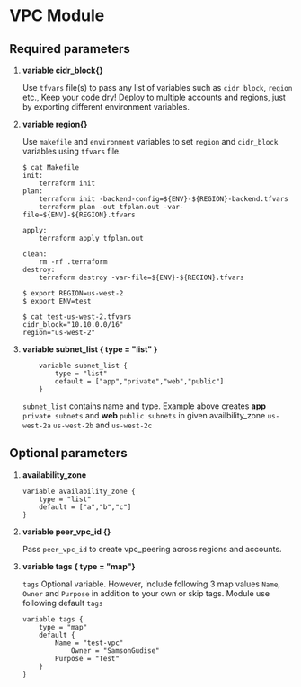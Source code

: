 # VPC Module

## Required parameters

1. **variable cidr_block{}**

   
   Use `tfvars` file(s) to pass any list of variables such as `cidr_block`, `region` etc., Keep your code dry! Deploy to multiple accounts and regions, just by exporting different environment variables.

1. **variable region{}**

    Use `makefile` and `environment` variables to set `region` and `cidr_block` variables using `tfvars` file. 
    ```
    $ cat Makefile
    init:
        terraform init
    plan:
        terraform init -backend-config=${ENV}-${REGION}-backend.tfvars
        terraform plan -out tfplan.out -var-file=${ENV}-${REGION}.tfvars

    apply:
        terraform apply tfplan.out

    clean:
        rm -rf .terraform
    destroy:
        terraform destroy -var-file=${ENV}-${REGION}.tfvars
    ```
    ```
    $ export REGION=us-west-2
    $ export ENV=test
    ```
    ```
    $ cat test-us-west-2.tfvars
    cidr_block="10.10.0.0/16"
    region="us-west-2"
    ```
1. **variable subnet_list { type = "list" }**

    ```
        variable subnet_list { 
            type = "list"
            default = ["app","private","web","public"]
        }
    ```
    `subnet_list` contains name and type.  Example above creates **app** `private subnets` and **web** `public subnets` in given availbility_zone `us-west-2a` `us-west-2b` and `us-west-2c`


## Optional parameters
1. **availability_zone**
    
    ```
    variable availability_zone {
        type = "list"
        default = ["a","b","c"]
    }
    ```
1. **variable peer_vpc_id {}**
    
    Pass `peer_vpc_id` to create vpc_peering across regions and accounts. 
1. **variable tags { type = "map"}**

    `tags` Optional variable. However, include following 3 map values `Name`, `Owner` and `Purpose` in addition to your own or skip tags.  Module use following default `tags`
    ```
    variable tags {
	    type = "map"
	    default {
		    Name = "test-vpc"
                Owner = "SamsonGudise"
            Purpose = "Test"
	    }
    }
    ```